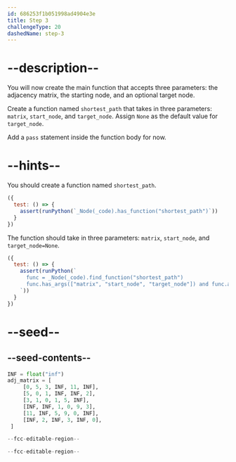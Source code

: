 ```yaml
---
id: 686253f1b051998ad4904e3e
title: Step 3
challengeType: 20
dashedName: step-3
---
```


# --description--

You will now create the main function that accepts three parameters: the adjacency matrix, the starting node, and an optional target node.

Create a function named `shortest_path` that takes in three parameters: `matrix`, `start_node`, and `target_node`. Assign `None` as the default value for `target_node`. 


Add a `pass` statement inside the function body for now.

# --hints--

You should create a function named `shortest_path`.

```js
({
  test: () => {
    assert(runPython(`_Node(_code).has_function("shortest_path")`))
  }
})
```

The function should take in three parameters: `matrix`, `start_node`, and `target_node=None`.

```js
({
  test: () => {
    assert(runPython(`
      func = _Node(_code).find_function("shortest_path")
      func.has_args(["matrix", "start_node", "target_node"]) and func.args[2].has_default("None")
    `))
  }
})
```

# --seed--

## --seed-contents--

```py
INF = float("inf")
adj_matrix = [
     [0, 5, 3, INF, 11, INF],
     [5, 0, 1, INF, INF, 2],
     [3, 1, 0, 1, 5, INF],
     [INF, INF, 1, 0, 9, 3],
     [11, INF, 5, 9, 0, INF],
     [INF, 2, INF, 3, INF, 0],
 ]

--fcc-editable-region--

--fcc-editable-region--

```
